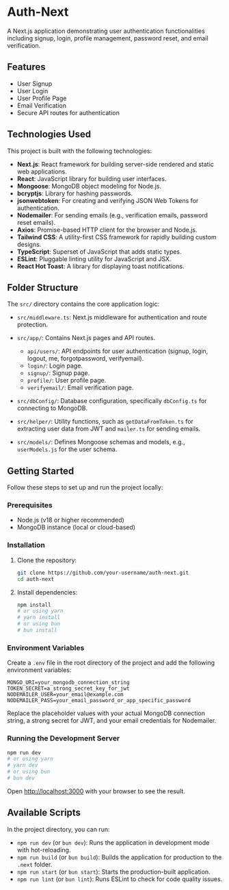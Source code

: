 # Auth-Next

A Next.js application demonstrating user authentication functionalities including signup, login, profile management, password reset, and email verification.

## Features

- User Signup
- User Login
- User Profile Page
- Email Verification
- Secure API routes for authentication

## Technologies Used

This project is built with the following technologies:

- **Next.js**: React framework for building server-side rendered and static web applications.
- **React**: JavaScript library for building user interfaces.
- **Mongoose**: MongoDB object modeling for Node.js.
- **bcryptjs**: Library for hashing passwords.
- **jsonwebtoken**: For creating and verifying JSON Web Tokens for authentication.
- **Nodemailer**: For sending emails (e.g., verification emails, password reset emails).
- **Axios**: Promise-based HTTP client for the browser and Node.js.
- **Tailwind CSS**: A utility-first CSS framework for rapidly building custom designs.
- **TypeScript**: Superset of JavaScript that adds static types.
- **ESLint**: Pluggable linting utility for JavaScript and JSX.
- **React Hot Toast**: A library for displaying toast notifications.

## Folder Structure

The `src/` directory contains the core application logic:

- `src/middleware.ts`: Next.js middleware for authentication and route protection.
- `src/app/`: Contains Next.js pages and API routes.
    - `api/users/`: API endpoints for user authentication (signup, login, logout, me, forgotpassword, verifyemail).
    - `login/`: Login page.
    - `signup/`: Signup page.
    - `profile/`: User profile page.
    - `verifyemail/`: Email verification page.

- `src/dbConfig/`: Database configuration, specifically `dbConfig.ts` for connecting to MongoDB.
- `src/helper/`: Utility functions, such as `getDataFromToken.ts` for extracting user data from JWT and `mailer.ts` for sending emails.
- `src/models/`: Defines Mongoose schemas and models, e.g., `userModels.js` for the user schema.

## Getting Started

Follow these steps to set up and run the project locally:

### Prerequisites

- Node.js (v18 or higher recommended)
- MongoDB instance (local or cloud-based)

### Installation

1. Clone the repository:
   ```bash
   git clone https://github.com/your-username/auth-next.git
   cd auth-next
   ```
2. Install dependencies:
   ```bash
   npm install
   # or using yarn
   # yarn install
   # or using bun
   # bun install
   ```

### Environment Variables

Create a `.env` file in the root directory of the project and add the following environment variables:

```env
MONGO_URI=your_mongodb_connection_string
TOKEN_SECRET=a_strong_secret_key_for_jwt
NODEMAILER_USER=your_email@example.com
NODEMAILER_PASS=your_email_password_or_app_specific_password
```

Replace the placeholder values with your actual MongoDB connection string, a strong secret for JWT, and your email credentials for Nodemailer.

### Running the Development Server

```bash
npm run dev
# or using yarn
# yarn dev
# or using bun
# bun dev
```

Open [http://localhost:3000](http://localhost:3000) with your browser to see the result.

## Available Scripts

In the project directory, you can run:

- `npm run dev` (or `bun dev`): Runs the application in development mode with hot-reloading.
- `npm run build` (or `bun build`): Builds the application for production to the `.next` folder.
- `npm run start` (or `bun start`): Starts the production-built application.
- `npm run lint` (or `bun lint`): Runs ESLint to check for code quality issues.
